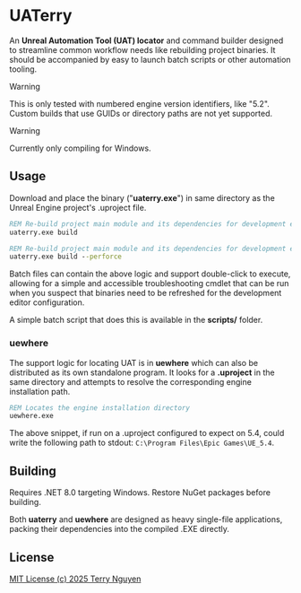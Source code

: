 # UATerry

An **Unreal Automation Tool (UAT) locator** and command builder designed to
streamline common workflow needs like rebuilding project binaries. It should
be accompanied by easy to launch batch scripts or other automation tooling.

> [!WARNING]  
> This is only tested with numbered engine version identifiers, like "5.2".
> Custom builds that use GUIDs or directory paths are not yet supported.

> [!WARNING]  
> Currently only compiling for Windows.

## Usage

Download and place the binary ("**uaterry.exe**") in same directory as the
Unreal Engine project's .uproject file. 

```bat
REM Re-build project main module and its dependencies for development editor
uaterry.exe build

REM Re-build project main module and its dependencies for development editor AND stage on Perforce
uaterry.exe build --perforce
```

Batch files can contain the above logic and support double-click to execute,
allowing for a simple and accessible troubleshooting cmdlet that can be run
when you suspect that binaries need to be refreshed for the development
editor configuration.

A simple batch script that does this is available in the **scripts/** folder.

### uewhere

The support logic for locating UAT is in **uewhere** which can also be
distributed as its own standalone program. It looks for a **.uproject** in the
same  directory and attempts to resolve the corresponding engine installation
path.

```bat
REM Locates the engine installation directory
uewhere.exe
```

The above snippet, if run on a .uproject configured to expect on 5.4, could
write the following path to stdout: `C:\Program Files\Epic Games\UE_5.4`.

## Building

Requires .NET 8.0 targeting Windows. Restore NuGet packages before building.

Both **uaterry** and **uewhere** are designed as heavy single-file applications,
packing  their dependencies into the compiled .EXE directly.

## License

[MIT License (c) 2025 Terry Nguyen](LICENSE.md)
